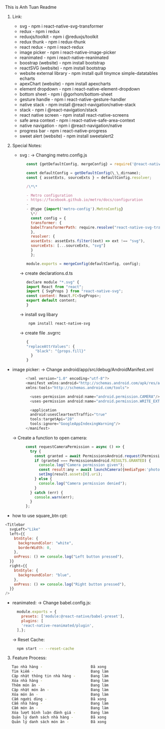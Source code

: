 This is Anh Tuan Readme

1. Link:

   - svg - npm i react-native-svg-transformer
   - redux - npm i redux
   - reduxjs/toolkit -  npm i @reduxjs/toolkit
   - redux thunk - npm i redux-thunk
   - react redux - npm i react-redux
   - image picker - npm i react-native-image-picker
   - reanimated - npm i react-native-reanimated
   - boostrap (website) - npm install bootstrap
   - reactSVG (website) - npm install bootstrap
   - website external library - npm install quill tinymce simple-datatables echarts
   - apexChart (website) - npm install apexcharts
   - element dropdown - npm i react-native-element-dropdown
   - bottom sheet - npm i @gorhom/bottom-sheet
   - gesture handle - npm i react-native-gesture-handler
   - native stack - npm install @react-navigation/native-stack
   - stack - npm i @react-navigation/stack
   - react native screen - npm install react-native-screens
   - safe area context - npm i react-native-safe-area-context
   - native navigation - npm i @react-navigation/native
   - progress bar - npm i react-native-progress
   - sweet alert (website) - npm install sweetalert2



2. Special Notes:

   - svg :
     -> Changing metro.config.js

     ```js
        const {getDefaultConfig, mergeConfig} = require('@react-native/metro-config');

        const defaultConfig = getDefaultConfig(\_\_dirname);
        const { assetExts, sourceExts } = defaultConfig.resolver;

        /\*\*

        - Metro configuration
        - https://facebook.github.io/metro/docs/configuration
        -
        - @type {import('metro-config').MetroConfig}
          \*/
          const config = {
          transformer: {
          babelTransformerPath: require.resolve("react-native-svg-transformer")
          },
          resolver: {
          assetExts: assetExts.filter((ext) => ext !== "svg"),
          sourceExts: [...sourceExts, "svg"]
          }
          };

        module.exports = mergeConfig(defaultConfig, config);
     ```

     -> create declarations.d.ts

     ```js
        declare module "*.svg" {
        import React from "react";
        import { SvgProps } from "react-native-svg";
        const content: React.FC<SvgProps>;
        export default content;
        }
     ```

     -> install svg libary

     ```sh
         npm install react-native-svg
     ```

     -> create file .svgrrc

     ```js
        {
        "replaceAttrValues": {
            "black": "{props.fill}"
          }
        }
     ```

  - image picker:
    -> Change android/app/src/debug/AndroidManifest.xml

    ```js
          <?xml version="1.0" encoding="utf-8"?>
          <manifest xmlns:android="http://schemas.android.com/apk/res/android"
          xmlns:tools="http://schemas.android.com/tools">
    
            <uses-permission android:name="android.permission.CAMERA"/>
            <uses-permission android:name="android.permission.WRITE_EXTERNAL_STORAGE"/>

            <application
            android:usesCleartextTraffic="true"
            tools:targetApi="28"
            tools:ignore="GoogleAppIndexingWarning"/>
          </manifest>

    ```

    -> Create a function to open camera:

    ```js
          const requestCameraPermission = async () => {
            try {
              const granted = await PermissionsAndroid.request(PermissionsAndroid.PERMISSIONS.CAMERA);
              if (granted === PermissionsAndroid.RESULTS.GRANTED) {
                console.log("Camera permission given");
                const result:any = await launchCamera({mediaType:'photo',cameraType:'front'})
                setImg(result.assets[0].uri);
              } else {
                console.log("Camera permission denied");
              }
            } catch (err) {
              console.warn(err);
            }
          };
    ```

   - how to use square_btn cpt:

   ```js
   <Titlebar
     svgLeft="Like"
     left={{
       btnStyle: {
         backgroundColor: "white",
         borderWidth: 0,
       },
       onPress: () => console.log("Left button pressed"),
     }}
     right={{
       btnStyle: {
         backgroundColor: "blue",
       },
       onPress: () => console.log("Right button pressed"),
     }}
   />
   ```

  - reanimated:
    -> Change babel.config.js:

    ```js
      module.exports = {
        presets: ['module:@react-native/babel-preset'],
        plugins: [
        'react-native-reanimated/plugin',
      ],};
    ```

    -> Reset Cache:

    ```sh
      npm start -- --reset-cache
    ```


3. Feature Process:

```sh
   Tạo nhà hàng -                      Đã xong
   Tìm kiếm -                          Đang làm
   Cập nhật thông tin nhà hàng -       Đang làm
   Xóa nhà hàng -                      Đang làm
   Thêm món ăn -                       Đang làm
   Cập nhật món ăn -                   Đang làm
   Xóa món ăn -                        Đang làm
   Cấm người dùng -                    Đã xong
   Cấm nhà hàng -                      Đang làm
   Cấm món ăn -                        Đang làm
   Xóa lượt bình luận đánh giá -       Đang làm
   Quản lý danh sách nhà hàng -        Đã xong
   Quản lý danh sách món ăn -          Đã xong
```
